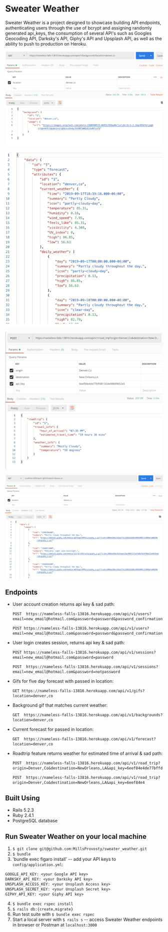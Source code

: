 # Sweater Weather

Sweater Weather is a project designed to showcase building API endpoints, authenticating users through the use of bcrypt and assigning randomly generated api_keys, the consumption of several API's such as Googles Geocoding API, Darksky's API, Giphy's API and Upsplash API, as well as the ability to push to production on Heroku.

![Backgrounds](/app/assets/images/background.png)

![Forecast](/app/assets/images/forecast.png)

![Roadtrip](/app/assets/images/roadtrip.png)

![WeatherGifs](/app/assets/images/weathergifs.png)

## Endpoints

* User account creation returns api key & sad path:
  ```
  POST  https://nameless-falls-13816.herokuapp.com/api/v1/users?email=new_email@hotmail.com&password=password&password_confirmation=password
  ```
  ```
  POST https://nameless-falls-13816.herokuapp.com/api/v1/users?email=new_email@hotmail.com&password=password&password_confirmation=notpassword
  ```

* User login creates session, returns api key & sad path:
  ```
  POST https://nameless-falls-13816.herokuapp.com/api/v1/sessions?email=new_email@hotmail.com&password=password
  ```
  ```
  POST  https://nameless-falls-13816.herokuapp.com/api/v1/sessions?email=new_email@hotmail.com&password=notpassword
  ```

* Gifs for five day forecast with passed in location:
  ```
  GET https://nameless-falls-13816.herokuapp.com/api/v1/gifs?location=denver,co
  ```

* Background gif that matches current weather:
  ```
  GET  https://nameless-falls-13816.herokuapp.com/api/v1/backgrounds?location=denver,co
  ```

* Current forecast for passed in location:
  ```
  GET  https://nameless-falls-13816.herokuapp.com/api/v1/forecast?location=denver,co
  ```

* Roadtrip feature returns weather for estimated time of arrival & sad path:
  ```
  POST  https://nameless-falls-13816.herokuapp.com/api/v1/road_trip?origin=Denver,Co&destination=NewOrleans,LA&api_key=6eef84e4de77bffd8132de088d9652e5
  ```
  ```
  POST  https://nameless-falls-13816.herokuapp.com/api/v1/road_trip?origin=Denver,Co&destination=NewOrleans,LA&api_key=6eef84e4
  ```


## Built Using

* Rails 5.2.3
* Ruby 2.4.1
* PostgreSQL database

## Run Sweater Weather on your local machine

1. `$ git clone git@github.com:MillsProvosty/sweater_weather.git`
2. `$ bundle`
3. 'bundle exec figaro install' -- add your API keys to `config/application.yml`:

```
GOOGLE_API_KEY: <your Google API key>
DARKSKY_API_KEY: <your Darksky API key>
UNSPLASH_ACCESS_KEY: <your Unsplash Access key>
UNSPLASH_SECRET_KEY: <your Unsplash Secret key>
GIPHY_API_KEY: <your Giphy API key>
```
4. `$ bundle exec rspec install`
5. `$ rails db:{create,migrate}`
6. Run test suite with `$ bundle exec rspec`
7. Start a local server with `$ rails s` -- access Sweater Weather endpoints in browser or Postman at `localhost:3000`
